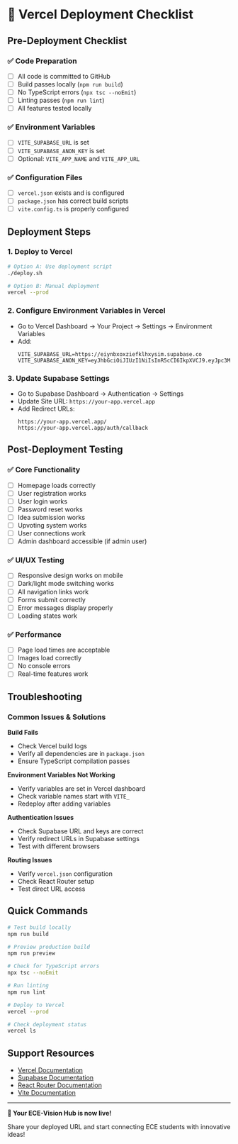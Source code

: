 # 🚀 Vercel Deployment Checklist

## Pre-Deployment Checklist

### ✅ Code Preparation
- [ ] All code is committed to GitHub
- [ ] Build passes locally (`npm run build`)
- [ ] No TypeScript errors (`npx tsc --noEmit`)
- [ ] Linting passes (`npm run lint`)
- [ ] All features tested locally

### ✅ Environment Variables
- [ ] `VITE_SUPABASE_URL` is set
- [ ] `VITE_SUPABASE_ANON_KEY` is set
- [ ] Optional: `VITE_APP_NAME` and `VITE_APP_URL`

### ✅ Configuration Files
- [ ] `vercel.json` exists and is configured
- [ ] `package.json` has correct build scripts
- [ ] `vite.config.ts` is properly configured

## Deployment Steps

### 1. Deploy to Vercel
```bash
# Option A: Use deployment script
./deploy.sh

# Option B: Manual deployment
vercel --prod
```

### 2. Configure Environment Variables in Vercel
- Go to Vercel Dashboard → Your Project → Settings → Environment Variables
- Add:
  ```
  VITE_SUPABASE_URL=https://eiynbxoxziefklhxysim.supabase.co
  VITE_SUPABASE_ANON_KEY=eyJhbGciOiJIUzI1NiIsInR5cCI6IkpXVCJ9.eyJpc3MiOiJzdXBhYmFzZSIsInJlZiI6ImVpeW5ieG94emllZmtsaHh5c2ltIiwicm9sZSI6ImFub24iLCJpYXQiOjE3NTEwMDYwOTUsImV4cCI6MjA2NjU4MjA5NX0.B9owQKyfk4fmrBEpkvYuMF9byMI1HHzIcOirIbPq1hA
  ```

### 3. Update Supabase Settings
- Go to Supabase Dashboard → Authentication → Settings
- Update Site URL: `https://your-app.vercel.app`
- Add Redirect URLs:
  ```
  https://your-app.vercel.app/
  https://your-app.vercel.app/auth/callback
  ```

## Post-Deployment Testing

### ✅ Core Functionality
- [ ] Homepage loads correctly
- [ ] User registration works
- [ ] User login works
- [ ] Password reset works
- [ ] Idea submission works
- [ ] Upvoting system works
- [ ] User connections work
- [ ] Admin dashboard accessible (if admin user)

### ✅ UI/UX Testing
- [ ] Responsive design works on mobile
- [ ] Dark/light mode switching works
- [ ] All navigation links work
- [ ] Forms submit correctly
- [ ] Error messages display properly
- [ ] Loading states work

### ✅ Performance
- [ ] Page load times are acceptable
- [ ] Images load correctly
- [ ] No console errors
- [ ] Real-time features work

## Troubleshooting

### Common Issues & Solutions

**Build Fails**
- Check Vercel build logs
- Verify all dependencies are in `package.json`
- Ensure TypeScript compilation passes

**Environment Variables Not Working**
- Verify variables are set in Vercel dashboard
- Check variable names start with `VITE_`
- Redeploy after adding variables

**Authentication Issues**
- Check Supabase URL and keys are correct
- Verify redirect URLs in Supabase settings
- Test with different browsers

**Routing Issues**
- Verify `vercel.json` configuration
- Check React Router setup
- Test direct URL access

## Quick Commands

```bash
# Test build locally
npm run build

# Preview production build
npm run preview

# Check for TypeScript errors
npx tsc --noEmit

# Run linting
npm run lint

# Deploy to Vercel
vercel --prod

# Check deployment status
vercel ls
```

## Support Resources

- [Vercel Documentation](https://vercel.com/docs)
- [Supabase Documentation](https://supabase.com/docs)
- [React Router Documentation](https://reactrouter.com/)
- [Vite Documentation](https://vitejs.dev/)

---

**🎉 Your ECE-Vision Hub is now live!** 

Share your deployed URL and start connecting ECE students with innovative ideas! 